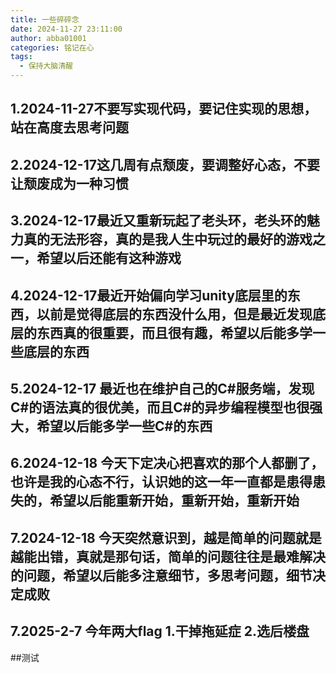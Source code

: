 ```yaml
---
title: 一些碎碎念
date: 2024-11-27 23:11:00
author: abba01001
categories: 铭记在心
tags:
  - 保持大脑清醒
---
```


## 1.2024-11-27不要写实现代码，要记住实现的思想，站在高度去思考问题

## 2.2024-12-17这几周有点颓废，要调整好心态，不要让颓废成为一种习惯

## 3.2024-12-17最近又重新玩起了老头环，老头环的魅力真的无法形容，真的是我人生中玩过的最好的游戏之一，希望以后还能有这种游戏

## 4.2024-12-17最近开始偏向学习unity底层里的东西，以前是觉得底层的东西没什么用，但是最近发现底层的东西真的很重要，而且很有趣，希望以后能多学一些底层的东西

## 5.2024-12-17 最近也在维护自己的C#服务端，发现C#的语法真的很优美，而且C#的异步编程模型也很强大，希望以后能多学一些C#的东西

## 6.2024-12-18 今天下定决心把喜欢的那个人都删了，也许是我的心态不行，认识她的这一年一直都是患得患失的，希望以后能重新开始，重新开始，重新开始

## 7.2024-12-18 今天突然意识到，越是简单的问题就是越能出错，真就是那句话，简单的问题往往是最难解决的问题，希望以后能多注意细节，多思考问题，细节决定成败

## 7.2025-2-7 今年两大flag    1.干掉拖延症   2.选后楼盘

##测试